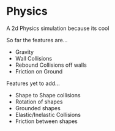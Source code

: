 # Physics
A 2d Physics simulation because its cool

So far the features are...
- Gravity
- Wall Collisions
- Rebound Collisions off walls
- Friction on Ground

Features yet to add...
- Shape to Shape collisions
- Rotation of shapes
- Grounded shapes
- Elastic/Inelastic Collisions
- Friction between shapes
